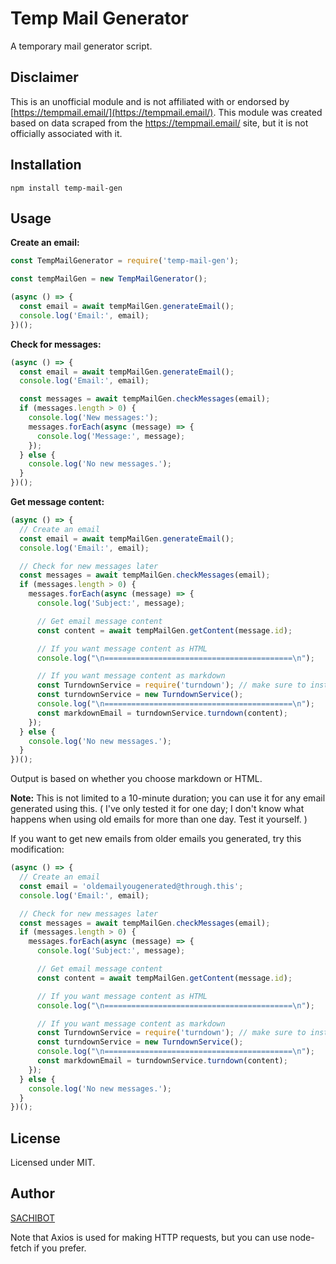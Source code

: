 # Temp Mail Generator

A temporary mail generator script.

## Disclaimer

This is an unofficial module and is not affiliated with or endorsed by [https://tempmail.email/](https://tempmail.email/). This module was created based on data scraped from the https://tempmail.email/ site, but it is not officially associated with it.

## Installation

```
npm install temp-mail-gen
```

## Usage

**Create an email:**

```javascript
const TempMailGenerator = require('temp-mail-gen');

const tempMailGen = new TempMailGenerator();

(async () => {
  const email = await tempMailGen.generateEmail();
  console.log('Email:', email);
})();
```

**Check for messages:**

```javascript
(async () => {
  const email = await tempMailGen.generateEmail();
  console.log('Email:', email);

  const messages = await tempMailGen.checkMessages(email);
  if (messages.length > 0) {
    console.log('New messages:');
    messages.forEach(async (message) => {
      console.log('Message:', message);
    });
  } else {
    console.log('No new messages.');
  }
})();
```

**Get message content:**

```javascript
(async () => {
  // Create an email
  const email = await tempMailGen.generateEmail();
  console.log('Email:', email);

  // Check for new messages later
  const messages = await tempMailGen.checkMessages(email);
  if (messages.length > 0) {
    messages.forEach(async (message) => {
      console.log('Subject:', message);

      // Get email message content
      const content = await tempMailGen.getContent(message.id);

      // If you want message content as HTML
      console.log("\n==========================================\n");

      // If you want message content as markdown
      const TurndownService = require('turndown'); // make sure to install it, npm install turndown
      const turndownService = new TurndownService();
      console.log("\n==========================================\n");
      const markdownEmail = turndownService.turndown(content);
    });
  } else {
    console.log('No new messages.');
  }
})();
```

Output is based on whether you choose markdown or HTML.

**Note:** This is not limited to a 10-minute duration; you can use it for any email generated using this. ( I've only tested it for one day; I don't know what happens when using old emails for more than one day. Test it yourself. )

If you want to get new emails from older emails you generated, try this modification:

```javascript
(async () => {
  // Create an email
  const email = 'oldemailyougenerated@through.this';
  console.log('Email:', email);

  // Check for new messages later
  const messages = await tempMailGen.checkMessages(email);
  if (messages.length > 0) {
    messages.forEach(async (message) => {
      console.log('Subject:', message);

      // Get email message content
      const content = await tempMailGen.getContent(message.id);

      // If you want message content as HTML
      console.log("\n==========================================\n");

      // If you want message content as markdown
      const TurndownService = require('turndown'); // make sure to install it, npm install turndown
      const turndownService = new TurndownService();
      console.log("\n==========================================\n");
      const markdownEmail = turndownService.turndown(content);
    });
  } else {
    console.log('No new messages.');
  }
})();
```

## License
Licensed under MIT.

## Author
[SACHIBOT](https://github.com/SACHIBOT)

Note that Axios is used for making HTTP requests, but you can use node-fetch if you prefer.